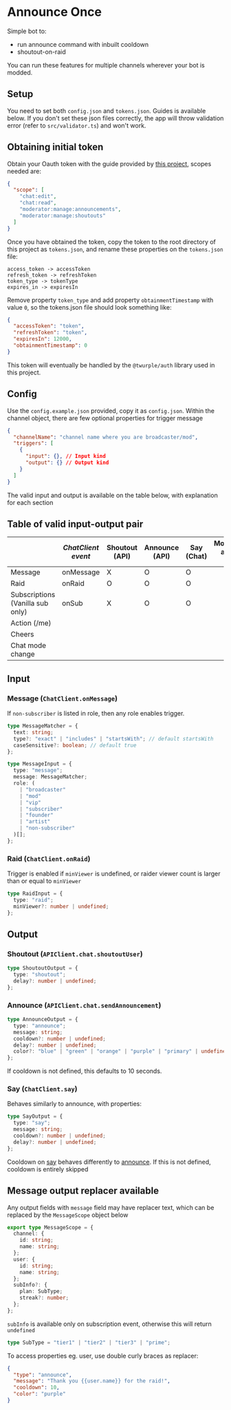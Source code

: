 # Announce Once

Simple bot to:

- run announce command with inbuilt cooldown
- shoutout-on-raid

You can run these features for multiple channels wherever your bot is modded.

## Setup

You need to set both `config.json` and `tokens.json`. Guides is available below. If you don't set these json files correctly, the app will throw validation error (refer to `src/validator.ts`) and won't work.

## Obtaining initial token

Obtain your Oauth token with the guide provided by [this project](https://github.com/daftmaple/twitch-oauth-token), scopes needed are:

```json
{
  "scope": [
    "chat:edit",
    "chat:read",
    "moderator:manage:announcements",
    "moderator:manage:shoutouts"
  ]
}
```

Once you have obtained the token, copy the token to the root directory of this project as `tokens.json`, and rename these properties on the `tokens.json` file:

```
access_token -> accessToken
refresh_token -> refreshToken
token_type -> tokenType
expires_in -> expiresIn
```

Remove property `token_type` and add property `obtainmentTimestamp` with value `0`, so the tokens.json file should look something like:

```json
{
  "accessToken": "token",
  "refreshToken": "token",
  "expiresIn": 12000,
  "obtainmentTimestamp": 0
}
```

This token will eventually be handled by the `@twurple/auth` library used in this project.

## Config

Use the `config.example.json` provided, copy it as `config.json`. Within the channel object, there are few optional properties for trigger message

```json
{
  "channelName": "channel name where you are broadcaster/mod",
  "triggers": [
    {
      "input": {}, // Input kind
      "output": {} // Output kind
    }
  ]
}
```

The valid input and output is available on the table below, with explanation for each section

## Table of valid input-output pair

|                                  | _ChatClient event_ | Shoutout (API) | Announce (API) | Say (Chat) | Moderation actions (API) |
| -------------------------------- | ------------------ | -------------- | -------------- | ---------- | ------------------------ |
| Message                          | onMessage          | X              | O              | O          |                          |
| Raid                             | onRaid             | O              | O              | O          |                          |
| Subscriptions (Vanilla sub only) | onSub              | X              | O              | O          |                          |
| Action (/me)                     |                    |                |                |            |                          |
| Cheers                           |                    |                |                |            |                          |
| Chat mode change                 |                    |                |                |            |                          |

## Input

### Message (`ChatClient.onMessage`)

If `non-subscriber` is listed in role, then any role enables trigger.

```ts
type MessageMatcher = {
  text: string;
  type?: "exact" | "includes" | "startsWith"; // default startsWith
  caseSensitive?: boolean; // default true
};

type MessageInput = {
  type: "message";
  message: MessageMatcher;
  role: (
    | "broadcaster"
    | "mod"
    | "vip"
    | "subscriber"
    | "founder"
    | "artist"
    | "non-subscriber"
  )[];
};
```

### Raid (`ChatClient.onRaid`)

Trigger is enabled if `minViewer` is undefined, or raider viewer count is larger than or equal to `minViewer`

```ts
type RaidInput = {
  type: "raid";
  minViewer?: number | undefined;
};
```

## Output

### Shoutout (`APIClient.chat.shoutoutUser`)

```ts
type ShoutoutOutput = {
  type: "shoutout";
  delay?: number | undefined;
};
```

### Announce (`APIClient.chat.sendAnnouncement`)

```ts
type AnnounceOutput = {
  type: "announce";
  message: string;
  cooldown?: number | undefined;
  delay?: number | undefined;
  color?: "blue" | "green" | "orange" | "purple" | "primary" | undefined;
};
```

If cooldown is not defined, this defaults to 10 seconds.

### Say (`ChatClient.say`)

Behaves similarly to announce, with properties:

```ts
type SayOutput = {
  type: "say";
  message: string;
  cooldown?: number | undefined;
  delay?: number | undefined;
};
```

Cooldown on [say](#say-chatclientsay) behaves differently to [announce](#announce-apiclientchatsendannouncement). If this is not defined, cooldown is entirely skipped

## Message output replacer available

Any output fields with `message` field may have replacer text, which can be replaced by the `MessageScope` object below

```ts
export type MessageScope = {
  channel: {
    id: string;
    name: string;
  };
  user: {
    id: string;
    name: string;
  };
  subInfo?: {
    plan: SubType;
    streak?: number;
  };
};
```

`subInfo` is available only on subscription event, otherwise this will return `undefined`

```ts
type SubType = "tier1" | "tier2" | "tier3" | "prime";
```

To access properties eg. user, use double curly braces as replacer:

```json
{
  "type": "announce",
  "message": "Thank you {{user.name}} for the raid!",
  "cooldown": 10,
  "color": "purple"
}
```
